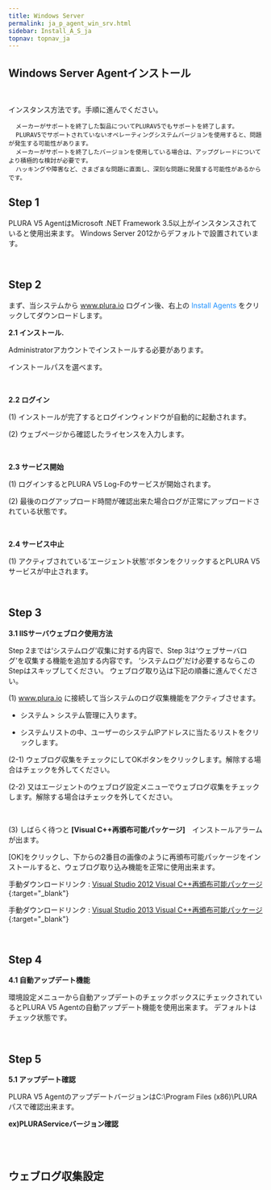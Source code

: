 ```yaml
---
title: Windows Server
permalink: ja_p_agent_win_srv.html
sidebar: Install_A_S_ja
topnav: topnav_ja
---
```






## Windows Server Agentインストール<!-- 映像 -->

<!-- <!-- <style>.embed-container { position: relative; padding-bottom: 56.25%; height: 0; overflow: hidden; max-width: 100%; } .embed-container iframe, .embed-container object, .embed-container embed { position: absolute; top: 0; left: 0; width: 100%; height: 100%; }</style><div class='embed-container'><iframe src='https://www.youtube.com/embed/kKLL_sP9w9c' frameborder='0' allowfullscreen></iframe></div> -->

<br />

インスタンス方法です。手順に進んでください。


      メーカーがサポートを終了した製品についてPLURAV5でもサポートを終了します。
      PLURAV5でサポートされていないオペレーティングシステムバージョンを使用すると、問題が発生する可能性があります。
      メーカーがサポートを終了したバージョンを使用している場合は、アップグレードについてより積極的な検討が必要です。
      ハッキングや障害など、さまざまな問題に直面し、深刻な問題に発展する可能性があるからです。
      

## Step 1

PLURA V5 AgentはMicrosoft .NET Framework 3.5以上がインスタンスされていると使用出来ます。
Windows Server 2012からデフォルトで設置されています。

<br />

## Step 2

まず、当システムから<font color='dodgerblue'> www.plura.io </font>ログイン後、右上の <font color='dodgerblue'> Install Agents </font> をクリックしてダウンロードします。

__2.1 インストール.__

Administratorアカウントでインストールする必要があります。

<!-- [![image](/docs/images/Ins_G/Agent_W/Agent_W_1.png)](/docs/images/Ins_G/Agent_W/Agent_W_1.png){:target="_blank"} -->

インストールパスを選べます。

<!-- [![image](/docs/images/Ins_G/Agent_W/Agent_W_2.png)](/docs/images/Ins_G/Agent_W/Agent_W_2.png){:target="_blank"} -->

<br />

__2.2 ログイン__

(1) インストールが完了するとログインウィンドウが自動的に起動されます。

(2) ウェブページから確認したライセンスを入力します。

<!-- [![image](/docs/images/Ins_G/Agent_W/Agent_W_3.png)](/docs/images/Ins_G/Agent_W/Agent_W_3.png){:target="_blank"} -->

<br />

__2.3 サービス開始__

(1) ログインするとPLURA V5 Log-Fのサービスが開始されます。

(2) 最後のログアップロード時間が確認出来た場合ログが正常にアップロードされている状態です。

<!-- [![image](/docs/images/Ins_G/Agent_W/Agent_W_4.png)](/docs/images/Ins_G/Agent_W/Agent_W_4.png){:target="_blank"} -->

<br />

__2.4 サービス中止__

(1) アクティブされている‘エージェント状態’ボタンをクリックするとPLURA V5サービスが中止されます。

<!-- [![image](/docs/images/Ins_G/Agent_W/Agent_W_5.png)](/docs/images/Ins_G/Agent_W/Agent_W_5.png){:target="_blank"} -->

<!-- [![image](/docs/images/Ins_G/Agent_W/Agent_W_6.png)](/docs/images/Ins_G/Agent_W/Agent_W_6.png){:target="_blank"} -->

<br />

## Step 3
__3.1 IISサーバウェブロク使用方法__

Step 2までは‘システムログ’収集に対する内容で、Step 3は‘ウェブサーバログ’を収集する機能を追加する内容です。
‘システムログ’だけ必要するならこのStepはスキップしてください。
ウェブログ取り込は下記の順番に進んでください。

(1) <font color='dodgerblue'> www.plura.io </font>に接続して当システムのログ収集機能をアクティブさせます。

* システム > システム管理に入ります。

* システムリストの中、ユーザーのシステムIPアドレスに当たるリストをクリックします。

(2-1) ウェブログ収集をチェックにしてOKボタンをクリックします。解除する場合はチェックを外してください。

<!-- [![image](/docs/images/Ins_G/Agent_W/Agent_W_7.png){: width="800" }](/docs/images/Ins_G/Agent_W/Agent_W_7.png){:target="_blank"} -->

(2-2) 又はエージェントのウェブログ設定メニューでウェブログ収集をチェックします。解除する場合はチェックを外してください。

<!-- [![image](/docs/images/Ins_G/Agent_W/Agent_W_8.png)](/docs/images/Ins_G/Agent_W/Agent_W_8.png){:target="_blank"} -->

<br />

(3) しばらく待つと __[Visual C++再頒布可能パッケージ]__　インストールアラームが出ます。

[OK]をクリックし、下からの2番目の画像のように再頒布可能パッケージをインストールすると、ウェブログ取り込み機能を正常に使用出来ます。

<!-- [![image](/docs/images/Ins_G/Agent_W/Agent_W_9.png)](/docs/images/Ins_G/Agent_W/Agent_W_9.png){:target="_blank"} -->

手動ダウンロードリンク : [Visual Studio 2012 Visual C++再頒布可能パッケージ](https://download.microsoft.com/download/1/6/B/16B06F60-3B20-4FF2-B699-5E9B7962F9AE/VSU_4/vcredist_x64.exe){:target="_blank"}

手動ダウンロードリンク : [Visual Studio 2013 Visual C++再頒布可能パッケージ](https://download.microsoft.com/download/2/E/6/2E61CFA4-993B-4DD4-91DA-3737CD5CD6E3/vcredist_x64.exe){:target="_blank"}

<br />

## Step 4

__4.1 自動アップデート機能__

環境設定メニューから自動アップデートのチェックボックスにチェックされているとPLURA V5 Agentの自動アップデート機能を使用出来ます。 デフォルトはチェック状態です。

<!-- [![image](/docs/images/Ins_G/Agent_W/Agent_W_10.png)](/docs/images/Ins_G/Agent_W/Agent_W_10.png){:target="_blank"} -->

<br />

## Step 5

__5.1 アップデート確認__

PLURA V5 AgentのアップデートバージョンはC:\Program Files (x86)\PLURAパスで確認出来ます。

**ex)PLURAServiceバージョン確認**

<!-- [![image](/docs/images/Ins_G/Agent_W/Agent_W_11.png){: width="800" }](/docs/images/Ins_G/Agent_W/Agent_W_11.png){:target="_blank"} -->

<br />

<!-- [![image](/docs/images/Ins_G/Agent_W/Agent_W_12.png)](/docs/images/Ins_G/Agent_W/Agent_W_12.png){:target="_blank"} -->

<br />

## ウェブログ収集設定<!-- 映像 -->
<!-- <style>.embed-container { position: relative; padding-bottom: 56.25%; height: 0; overflow: hidden; max-width: 100%; } .embed-container iframe, .embed-container object, .embed-container embed { position: absolute; top: 0; left: 0; width: 100%; height: 100%; }</style><div class='embed-container'><iframe src='https://www.youtube.com/embed/kKLL_sP9w9c' frameborder='0' allowfullscreen></iframe></div> -->


